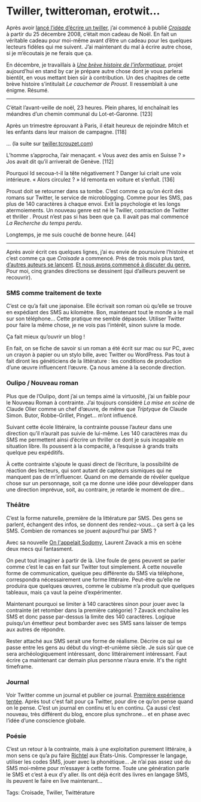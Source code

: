 # Twiller, twitteroman, erotwit…

Après avoir [lancé l’idée d’écrire un twiller](/2008/12/21/du-keitai-shousetsu-au-twiller/), j’ai commencé à publié [*Croisade*](/2009/03/13/preface-a-croisade/) à partir du 25 décembre 2008, c’était mon cadeau de Noël. En fait un véritable cadeau pour moi-même avant d’être un cadeau pour les quelques lecteurs fidèles qui me suivent. J’ai maintenant du mal à écrire autre chose, si je m’écoutais je ne ferais que ça.

En décembre, je travaillais à [*Une brève histoire de l’informatique*](/tag/une-breve-histoire-de-linformatique/), projet aujourd’hui en stand by car je prépare autre chose dont je vous parlerai bientôt, en vous mettant bien sûr à contribution. Un des chapitres de cette brève histoire s’intitulait *Le cauchemar de Proust*. Il ressemblait à une énigme. Résumé.

---

C’était l’avant-veille de noël, 23 heures. Plein phares, Id enchaînait les méandres d’un chemin communal du Lot-et-Garonne. \[123\]

Après un trimestre éprouvant à Paris, il était heureux de rejoindre Mitch et les enfants dans leur maison de campagne. \[118\]

… (la suite sur [twiller.tcrouzet.com](http://twiller.tcrouzet.com/))

L’homme s’approcha, l’air menaçant. « Vous avez des amis en Suisse ? » Jos avait dit qu’il arriverait de Genève. \[112\]

Pourquoi Id secoua-t-il la tête négativement ? Danger lui criait une voix intérieure. « Alors circulez ? » Id remonta en voiture et s’enfuit. \[136\]

Proust doit se retourner dans sa tombe. C’est comme ça qu’on écrit des romans sur Twitter, le service de microblogging. Comme pour les SMS, pas plus de 140 caractères à chaque envoi. Exit la psychologie et les longs atermoiements. Un nouveau genre est né le Twiller, contraction de Twitter et thriller . Proust n’est pas si has been que ça. Il avait pas mal commencé *La Recherche du temps perdu*.

Longtemps, je me suis couché de bonne heure. \[44\]

---

Après avoir écrit ces quelques lignes, j’ai eu envie de poursuivre l’histoire et c’est comme ça que *Croisade* a commencé. Près de trois mois plus tard, [d’autres auteurs se lancent](http://twiller.tcrouzet.com/definitions/). [Et nous avons commencé à discuter du genre.](http://erotwitter-laurentzavack.blogspot.com/2009/03/des-romans-dans-twitter-twitter-novels.html) Pour moi, cinq grandes directions se dessinent (qui d’ailleurs peuvent se recouvrir).

### SMS comme traitement de texte

C’est ce qu’a fait une japonaise. Elle écrivait son roman où qu’elle se trouve en expédiant des SMS au kilomètre. Bon, maintenant tout le monde a le mail sur son téléphone… Cette pratique me semble dépassée. Utiliser Twitter pour faire la même chose, je ne vois pas l’intérêt, sinon suivre la mode.

Ça fait mieux qu’ouvrir un blog !

En fait, on se fiche de savoir si un roman a été écrit sur mac ou sur PC, avec un crayon à papier ou un stylo bille, avec Twitter ou WordPress. Pas tout à fait diront les généticiens de la littérature : les conditions de production d’une œuvre influencent l’œuvre. Ça nous amène à la seconde direction.

### Oulipo / Nouveau roman

Plus que de l’Oulipo, dont j’ai un temps aimé la virtuosité, j’ai un faible pour le Nouveau Roman à contrainte. J’ai toujours considéré *La mise en scène* de Claude Olier comme un chef d’œuvre, de même que *Triptyque* de Claude Simon. Butor, Robbe-Grillet, Pinget… m’ont influencé.

Suivant cette école littéraire, la contrainte pousse l’auteur dans une direction qu’il n’aurait pas suivie de lui-même. Les 140 caractères max du SMS me permettent ainsi d’écrire un thriller ce dont je suis incapable en situation libre. Ils poussent à la compacité, à l’esquisse à grands traits quelque peu expéditifs.

À cette contrainte s’ajoute le quasi direct de l’écriture, la possibilité de réaction des lecteurs, qui sont autant de capteurs sismiques qui ne manquent pas de m’influencer. Quand on me demande de révéler quelque chose sur un personnage, soit ça me donne une idée pour développer dans une direction imprévue, soit, au contraire, je retarde le moment de dire…

### Théâtre

C’est la forme naturelle, première de la littérature par SMS. Des gens se parlent, échangent des infos, se donnent des rendez-vous… ça sert à ça les SMS. Combien de romances se jouent aujourd’hui par SMS ?

Avec sa nouvelle [On l'appelait Sodomy](http://erotwitter-laurentzavack.blogspot.com/2009/03/on-lappelaient-sodomy-integral.html), Laurent Zavack a mis en scène deux mecs qui fantasment.

On peut tout imaginer à partir de là. Une foule de gens peuvent se parler comme c’est le cas en fait sur Twitter tout simplement. À cette nouvelle forme de communication, quelque peu différente du SMS via téléphone, correspondra nécessairement une forme littéraire. Peut-être qu’elle ne produira que quelques œuvres, comme le cubisme n’a produit que quelques tableaux, mais ça vaut la peine d’expérimenter.

Maintenant pourquoi se limiter à 140 caractères sinon pour jouer avec la contrainte (et retomber dans la première catégorie) ? Zavack enchaîne les SMS et donc passe par-dessus la limite des 140 caractères. Logique puisqu’un émetteur peut bombarder avec ses SMS sans laisser de temps aux autres de répondre.

Rester attaché aux SMS serait une forme de réalisme. Décrire ce qui se passe entre les gens au début du vingt-et-unième siècle. Je suis sûr que ce sera archéologiquement intéressant, donc littérairement intéressant. Faut écrire ça maintenant car demain plus personne n’aura envie. It's the right timeframe.

### Journal

Voir Twitter comme un journal et publier ce journal. [Première expérience tentée](http://www.actualitte.com/actualite/8923-internet-papier-twitter-roman-publication.htm). Après tout c'est fait pour ça Twitter, pour dire ce qu’on pense quand on le pense. C’est un journal en continu et lu en continu. Ça aussi c’est nouveau, très différent du blog, encore plus synchrone… et en phase avec l’idée d’une conscience globale.

### Poésie

C’est un retour à la contrainte, mais à une exploitation purement littéraire, à mon sens ce qu’a pu faire [Richtel](http://twitter.com/mrichtel) aux États-Unis. Compresser le langage, utiliser les codes SMS, jouer avec la phonétique… Je n’ai pas assez usé du SMS moi-même pour m’essayer à cette forme. Toute une génération parle le SMS et c’est à eux d’y aller. Ils ont déjà écrit des livres en langage SMS, ils peuvent le faire en live maintenant…

Tags: Croisade, Twiller, Twittérature